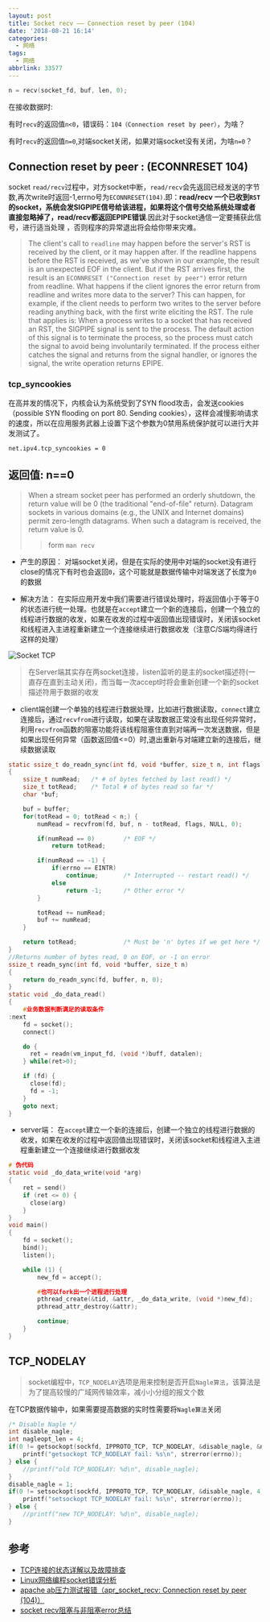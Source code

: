 ```yaml
---
layout: post
title: Socket recv —— Connection reset by peer (104)
date: '2018-08-21 16:14'
categories:
  - 网络
tags:
  - 网络
abbrlink: 33577
---
```



``` C
n = recv(socket_fd, buf, len, 0);
```
在接收数据时:

有时`recv`的返回值`n<0`，错误码：`104（Connection reset by peer）`，为啥？

有时`recv`的返回值`n=0`,对端socket关闭，如果对端socket没有关闭，为啥`n=0`？

<!--more-->

## Connection reset by peer : (ECONNRESET 104)

socket `read/recv`过程中，对方socket中断，`read/recv`会先返回已经发送的字节数,再次write时返回-1,errno号为`ECONNRESET(104)`.即：**read/recv 一个已收到`RST`的socket，系统会发SIGPIPE信号给该进程，如果将这个信号交给系统处理或者直接忽略掉了，read/recv都返回EPIPE错误**.因此对于socket通信一定要捕获此信号，进行适当处理 ，否则程序的异常退出将会给你带来灾难。

>The client's call to `readline` may happen before the server's RST is received by the client, or it may happen after.
If the readline happens before the RST is received, as we've shown in our example, the result is an unexpected EOF in the client.
But if the RST arrives first, the result is an `ECONNRESET ("Connection reset by peer")` error return from readline.
What happens if the client ignores the error return from readline and writes more data to the server?
This can happen, for example, if the client needs to perform two writes to the server before reading anything back, with the first write eliciting the RST.
The rule that applies is: When a process writes to a socket that has received an RST, the SIGPIPE signal is sent to the process.
The default action of this signal is to terminate the process, so the process must catch the signal to avoid being involuntarily terminated.
If the process either catches the signal and returns from the signal handler, or ignores the signal, the write operation returns EPIPE.

### tcp_syncookies

在高并发的情况下，内核会认为系统受到了SYN flood攻击，会发送cookies（possible SYN flooding on port 80. Sending cookies），这样会减慢影响请求的速度，所以在应用服务武器上设置下这个参数为0禁用系统保护就可以进行大并发测试了。
```
net.ipv4.tcp_syncookies = 0
```

## 返回值: n==0

> When a stream socket peer has performed an orderly shutdown, the return value will be 0 (the traditional "end-of-file" return).
> Datagram sockets in various domains (e.g., the UNIX and Internet domains) permit zero-length datagrams.  When such a datagram is received, the return value is 0.
>> form `man recv`

- 产生的原因：
对端socket关闭，但是在实际的使用中对端的socket没有进行close的情况下有时也会返回`0`，这个可能就是数据传输中对端发送了长度为`0`的数据

- 解决方法：
在实际应用开发中我们需要进行错误处理时，将返回值小于等于0的状态进行统一处理。也就是在`accept`建立一个新的连接后，创建一个独立的线程进行数据的收发，如果在收发的过程中返回值出现错误时，关闭该socket和线程进入主进程重新建立一个连接继续进行数据收发（注意C/S端均得进行这样的处理）

![Socket TCP](/images/2020/10/socket_tcp.png)

> 在Server端其实存在两socket连接，listen监听的是主的socket描述符(一直存在直到主动关闭)，而当每一次accept时将会重新创建一个新的socket描述符用于数据的收发

- client端创建一个单独的线程进行数据处理，比如进行数据读取，`connect`建立连接后，通过`recvfrom`进行读取，如果在读取数据正常没有出现任何异常时，利用`recvfrom`函数的阻塞功能将该线程阻塞住直到对端再一次发送数据，但是如果出现任何异常（函数返回值<=0）时,退出重新与对端建立新的连接后，继续数据读取
``` C
static ssize_t do_readn_sync(int fd, void *buffer, size_t n, int flags)
{
    ssize_t numRead;   /* # of bytes fetched by last read() */
    size_t totRead;    /* Total # of bytes read so far */
    char *buf;

    buf = buffer;
    for(totRead = 0; totRead < n;) {
        numRead = recvfrom(fd, buf, n - totRead, flags, NULL, 0);

        if(numRead == 0)        /* EOF */
            return totRead;

        if(numRead == -1) {
            if(errno == EINTR)
                continue;       /* Interrupted -- restart read() */
            else
                return -1;      /* Other error */
        }

        totRead += numRead;
        buf += numRead;
    }

    return totRead;             /* Must be 'n' bytes if we get here */
}
//Returns number of bytes read, 0 on EOF, or -1 on error
ssize_t readn_sync(int fd, void *buffer, size_t n)
{
    return do_readn_sync(fd, buffer, n, 0);
}
static void _do_data_read()
{
    #业务数据判断满足的读取条件
:next
    fd = socket();
    connect()

    do {
      ret = readn(vm_input_fd, (void *)buff, datalen);
    } while(ret>0);

    if (fd) {
      close(fd);
      fd = -1;
    }
    goto next;
}
```

- server端： 在`accept`建立一个新的连接后，创建一个独立的线程进行数据的收发，如果在收发的过程中返回值出现错误时，关闭该socket和线程进入主进程重新建立一个连接继续进行数据收发
``` C
# 伪代码
static void _do_data_write(void *arg)
{
    ret = send()
    if (ret <= 0) {
      close(arg)
    }
}
void main()
{
    fd = socket();
    bind();
    listen();

    while (1) {
        new_fd = accept();

        #也可以fork出一个进程进行处理
        pthread_create(&tid, &attr, _do_data_write, (void *)new_fd);
        pthread_attr_destroy(&attr);

        continue;
    }
}
```

## TCP_NODELAY

> socket编程中，`TCP_NODELAY`选项是用来控制是否开启`Nagle算法`，该算法是为了提高较慢的广域网传输效率，减小小分组的报文个数

在TCP数据传输中，如果需要提高数据的实时性需要将`Nagle算法`关闭

``` C
/* Disable Nagle */
int disable_nagle;
int nagleopt_len = 4;
if(0 != getsockopt(sockfd, IPPROTO_TCP, TCP_NODELAY, &disable_nagle, &nagleopt_len)) {
    printf("getsockopt TCP_NODELAY fail: %s\n", strerror(errno));
} else {
    //printf("old TCP_NODELAY: %d\n", disable_nagle);
}
disable_nagle = 1;
if(0 != setsockopt(sockfd, IPPROTO_TCP, TCP_NODELAY, &disable_nagle, 4)) {
    printf("setsockopt TCP_NODELAY fail: %s\n", strerror(errno));
} else {
    //printf("new TCP_NODELAY: %d\n", disable_nagle);
}
```


## 参考

- [TCP连接的状态详解以及故障排查](https://blog.csdn.net/hguisu/article/details/38700899)
- [Linux网络编程socket错误分析](https://blog.csdn.net/uestc_huan/article/details/5863614)
- [apache ab压力测试报错（apr_socket_recv: Connection reset by peer (104)）](http://xmarker.blog.163.com/blog/static/226484057201462263815783/)
- [socket recv阻塞与非阻塞error总结](https://www.cnblogs.com/kex1n/p/7461124.html)
